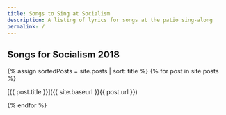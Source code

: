 ```yaml
---
title: Songs to Sing at Socialism
description: A listing of lyrics for songs at the patio sing-along
permalink: /
---
```

## Songs for Socialism 2018

{% assign sortedPosts = site.posts | sort: title %}
{% for post in site.posts %}
   
[{{ post.title }}]({{ site.baseurl }}{{ post.url }})
            
{% endfor %}
